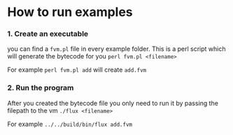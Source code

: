 # How to run examples

### 1. Create an executable
you can find a `fvm.pl` file in every example folder. This is a perl script which will generate the bytecode for you
    `perl fvm.pl <filename>`

For example `perl fvm.pl add` will create `add.fvm`

### 2. Run the program
After you created the bytecode file you only need to run it by passing the filepath to the vm
`./flux <filename>`

For example `../../build/bin/flux add.fvm`
